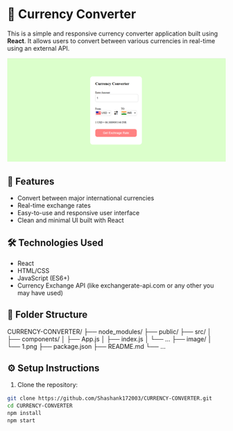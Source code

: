 # 💱 Currency Converter

This is a simple and responsive currency converter application built using **React**. It allows users to convert between various currencies in real-time using an external API.

![Currency Converter Screenshot](./image/1.png)

## 🚀 Features

- Convert between major international currencies
- Real-time exchange rates
- Easy-to-use and responsive user interface
- Clean and minimal UI built with React

## 🛠️ Technologies Used

- React
- HTML/CSS
- JavaScript (ES6+)
- Currency Exchange API (like exchangerate-api.com or any other you may have used)

## 📁 Folder Structure

CURRENCY-CONVERTER/
├── node_modules/
├── public/
├── src/
│ ├── components/
│ ├── App.js
│ ├── index.js
│ └── ...
├── image/
│ └── 1.png
├── package.json
├── README.md
└── ...


## ⚙️ Setup Instructions

1. Clone the repository:

```bash
git clone https://github.com/Shashank172003/CURRENCY-CONVERTER.git
cd CURRENCY-CONVERTER
npm install
npm start
```
